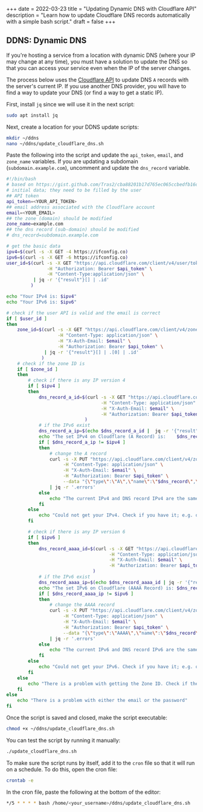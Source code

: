 +++
date = 2022-03-23
title = "Updating Dynamic DNS with Cloudflare API"
description = "Learn how to update Cloudflare DNS records automatically with a simple bash script."
draft = false
+++

## DDNS: Dynamic DNS

If you're hosting a service from a location with dynamic DNS (where your IP may change at any time), you must have a solution to update the DNS so that you can access your service even when the IP of the server changes.

The process below uses the [Cloudflare API](https://api.cloudflare.com/) to update DNS `A` records with the server's current IP. If you use another DNS provider, you will have to find a way to update your DNS (or find a way to get a static IP).

First, install `jq` since we will use it in the next script:

```bash
sudo apt install jq
```

Next, create a location for your DDNS update scripts:

```bash
mkdir ~/ddns
nano ~/ddns/update_cloudflare_dns.sh
```

Paste the following into the script and update the `api_token`, `email`, and `zone_name` variables. If you are updating a subdomain (`subdomain.example.com`), uncomment and update the `dns_record` variable.

```bash
#!/bin/bash
# based on https://gist.github.com/Tras2/cba88201b17d765ec065ccbedfb16d9a
# initial data; they need to be filled by the user
## API token
api_token=<YOUR_API_TOKEN>
## email address associated with the Cloudflare account
email=<YOUR_EMAIL>
## the zone (domain) should be modified
zone_name=example.com
## the dns record (sub-domain) should be modified
# dns_record=subdomain.example.com

# get the basic data
ipv4=$(curl -s -X GET -4 https://ifconfig.co)
ipv6=$(curl -s -X GET -6 https://ifconfig.co)
user_id=$(curl -s -X GET "https://api.cloudflare.com/client/v4/user/tokens/verify" \
               -H "Authorization: Bearer $api_token" \
               -H "Content-Type:application/json" \
          | jq -r '{"result"}[] | .id'
         )

echo "Your IPv4 is: $ipv4"
echo "Your IPv6 is: $ipv6"

# check if the user API is valid and the email is correct
if [ $user_id ]
then
    zone_id=$(curl -s -X GET "https://api.cloudflare.com/client/v4/zones?name=$zone_name&status=active" \
                   -H "Content-Type: application/json" \
                   -H "X-Auth-Email: $email" \
                   -H "Authorization: Bearer $api_token" \
              | jq -r '{"result"}[] | .[0] | .id'
             )
    # check if the zone ID is
    if [ $zone_id ]
    then
        # check if there is any IP version 4
        if [ $ipv4 ]
        then
            dns_record_a_id=$(curl -s -X GET "https://api.cloudflare.com/client/v4/zones/$zone_id/dns_records?type=A&name=$dns_record"  \
                                   -H "Content-Type: application/json" \
                                   -H "X-Auth-Email: $email" \
                                   -H "Authorization: Bearer $api_token"
                             )
            # if the IPv6 exist
            dns_record_a_ip=$(echo $dns_record_a_id |  jq -r '{"result"}[] | .[0] | .content')
            echo "The set IPv4 on Cloudflare (A Record) is:    $dns_record_a_ip"
            if [ $dns_record_a_ip != $ipv4 ]
            then
                # change the A record
                curl -s -X PUT "https://api.cloudflare.com/client/v4/zones/$zone_id/dns_records/$(echo $dns_record_a_id | jq -r '{"result"}[] | .[0] | .id')" \
                     -H "Content-Type: application/json" \
                     -H "X-Auth-Email: $email" \
                     -H "Authorization: Bearer $api_token" \
                     --data "{\"type\":\"A\",\"name\":\"$dns_record\",\"content\":\"$ipv4\",\"ttl\":1,\"proxied\":false}" \
                | jq -r '.errors'
            else
                echo "The current IPv4 and DNS record IPv4 are the same."
            fi
        else
            echo "Could not get your IPv4. Check if you have it; e.g. on https://ifconfig.co"
        fi

        # check if there is any IP version 6
        if [ $ipv6 ]
        then
            dns_record_aaaa_id=$(curl -s -X GET "https://api.cloudflare.com/client/v4/zones/$zone_id/dns_records?type=AAAA&name=$dns_record"  \
                                      -H "Content-Type: application/json" \
                                      -H "X-Auth-Email: $email" \
                                      -H "Authorization: Bearer $api_token"
                                )
            # if the IPv6 exist
            dns_record_aaaa_ip=$(echo $dns_record_aaaa_id | jq -r '{"result"}[] | .[0] | .content')
            echo "The set IPv6 on Cloudflare (AAAA Record) is: $dns_record_aaaa_ip"
            if [ $dns_record_aaaa_ip != $ipv6 ]
            then
                # change the AAAA record
                curl -s -X PUT "https://api.cloudflare.com/client/v4/zones/$zone_id/dns_records/$(echo $dns_record_aaaa_id | jq -r '{"result"}[] | .[0] | .id')" \
                     -H "Content-Type: application/json" \
                     -H "X-Auth-Email: $email" \
                     -H "Authorization: Bearer $api_token" \
                     --data "{\"type\":\"AAAA\",\"name\":\"$dns_record\",\"content\":\"$ipv6\",\"ttl\":1,\"proxied\":false}" \
                | jq -r '.errors'
            else
                echo "The current IPv6 and DNS record IPv6 are the same."
            fi
        else
            echo "Could not get your IPv6. Check if you have it; e.g. on https://ifconfig.co"
        fi
    else
        echo "There is a problem with getting the Zone ID. Check if the Zone Name is correct."
    fi
else
    echo "There is a problem with either the email or the password"
fi
```

Once the script is saved and closed, make the script executable:

```bash
chmod +x ~/ddns/update_cloudflare_dns.sh
```

You can test the script by running it manually:

```bash
./update_cloudflare_dns.sh
```

To make sure the script runs by itself, add it to the `cron` file so that it will run on a schedule. To do this, open the cron file:

```bash
crontab -e
```

In the cron file, paste the following at the bottom of the editor:

```bash
*/5 * * * * bash /home/<your_username>/ddns/update_cloudflare_dns.sh
```
